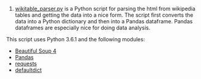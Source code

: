 1. [wikitable_parser.py](https://github.com/marty-vanhoof/html_parsers/blob/master/wikitable_parser.py) is a Python script for parsing the html from wikipedia tables and getting the data into a nice form.  The script first converts the data into a Python dictionary and then into a Pandas dataframe.  Pandas dataframes are especially nice for doing data analysis.

This script uses Python 3.6.1 and the following modules:

- [Beautiful Soup 4](https://www.crummy.com/software/BeautifulSoup/bs4/doc/)
- [Pandas](http://pandas.pydata.org/)
- [requests](http://docs.python-requests.org/en/master/)
- [defaultdict](https://docs.python.org/2/library/collections.html#collections.defaultdict)